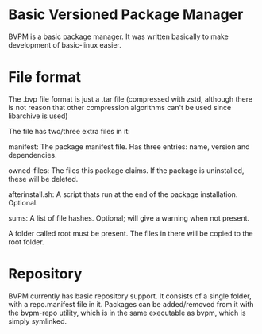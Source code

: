 # Basic Versioned Package Manager
BVPM is a basic package manager. It was written basically to make development of basic-linux easier.

# File format
The .bvp file format is just a .tar file (compressed with zstd, although there is not reason that other compression algorithms can't be used since libarchive is used)

The file has two/three extra files in it:

manifest: The package manifest file. Has three entries: name, version and dependencies.

owned-files: The files this package claims. If the package is uninstalled, these will be deleted.

afterinstall.sh: A script thats run at the end of the package installation. Optional.

sums: A list of file hashes. Optional; will give a warning when not present.

A folder called root must be present. The files in there will be copied to the root folder.

# Repository
BVPM currently has basic repository support. It consists of a single folder, with a repo.manifest file in it.
Packages can be added/removed from it with the bvpm-repo utility, which is in the same executable as bvpm, which is simply symlinked.
